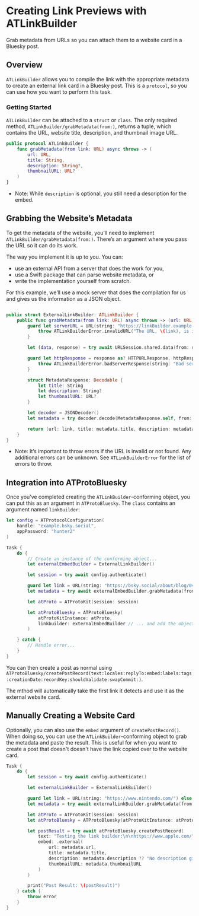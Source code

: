 # Creating Link Previews with ATLinkBuilder

Grab metadata from URLs so you can attach them to a website card in a Bluesky post.

## Overview

``ATLinkBuilder`` allows you to compile the link with the appropriate metadata to create an external link card in a Bluesky post. This is a `protocol`, so you can use how you want to perform this task.

### Getting Started

`ATLinkBuilder` can be attached to a `struct` or `class`. The only required method, ``ATLinkBuilder/grabMetadata(from:)``, returns a tuple, which contains the URL, website title, description, and thumbnail image URL.

```swift
public protocol ATLinkBuilder {
    func grabMetadata(from link: URL) async throws -> (
        url: URL,
        title: String,
        description: String?,
        thumbnailURL: URL?
    )
}
```

- Note: While `description` is optional, you still need a description for the embed.

## Grabbing the Website’s Metadata

To get the metadata of the website, you’ll need to implement ``ATLinkBuilder/grabMetadata(from:)``. There’s an argument where you pass the URL so it can do its work.

The way you implement it is up to you. You can:
- use an external API from a server that does the work for you,
- use a Swift package that can parse website metadata, or
- write the implementation yourself from scratch.

For this example, we’ll use a mock server that does the compilation for us and gives us the information as a JSON object.

```swift

public struct ExternalLinkBuilder: ATLinkBuilder {
    public func grabMetadata(from link: URL) async throws -> (url: URL, title: String, description: String?, thumbnailURL: URL?) {
        guard let serverURL = URL(string: "https://linkBuilder.example.com/api/metadata?link=\(link.absoluteString)") else {
            throw ATLinkBuilderError.invalidURL("The URL, \(link), is invalid.")
        }

        let (data, response) = try await URLSession.shared.data(from: serverURL)

        guard let httpResponse = response as? HTTPURLResponse, httpResponse.statusCode == 200 else {
            throw ATLinkBuilderError.badServerResponse(string: "Bad server response: \(response)")
        }

        struct MetadataResponse: Decodable {
            let title: String
            let description: String?
            let thumbnailURL: URL?
        }

        let decoder = JSONDecoder()
        let metadata = try decoder.decode(MetadataResponse.self, from: data)

        return (url: link, title: metadata.title, description: metadata.description ?? "No description given.", thumbnailURL: metadata.thumbnailURL)
    }
}

```

- Note: It’s important to throw errors if the URL is invalid or not found. Any additional errors can be unknown. See ``ATLinkBuilderError`` for the list of errors to throw.

## Integration into ATProtoBluesky

Once you’ve completed creating the `ATLinkBuilder`-conforming object, you can put this as an argument in ``ATProtoBluesky``. The `class` contains an argument named `linkBuilder`:

```swift
let config = ATProtocolConfiguration(
    handle: "example.bsky.social",
    appPassword: "hunter2"
)

Task {
    do {
        // Create an instance of the conforming object...
        let externalEmbedBuilder = ExternalLinkBuilder()

        let session = try await config.authenticate()

        guard let link = URL(string: "https://bsky.social/about/blog/04-01-2024-bluesky-shorts") else { return }
        let metadata = try await externalEmbedBuilder.grabMetadata(from: link)

        let atProto = ATProtoKit(session: session)

        let atProtoBluesky = ATProtoBluesky(
            atProtoKitInstance: atProto,
            linkbuilder: externalEmbedBuilder // ... and add the object in here.
        )

    } catch {
        // Handle error...
    }
}
```

You can then create a post as normal using ``ATProtoBluesky/createPostRecord(text:locales:replyTo:embed:labels:tags:creationDate:recordKey:shouldValidate:swapCommit:)``.

The mthod will automatically take the first link it detects and use it as the external website card.

## Manually Creating a Website Card

Optionally, you can also use the `embed` argument of `createPostRecord()`. When doing so, you can use the `ATLinkBuilder`-conforming object to grab the metadata and paste the result. This is useful for when you want to create a post that doesn't doesn't have the link copied over to the website card.


```swift
Task {
    do {
        let session = try await config.authenticate()

        let externalLinkBuilder = ExternalLinkBuilder()

        guard let link = URL(string: "https://www.nintendo.com/") else { return }
        let metadata = try await externalLinkBuilder.grabMetadata(from: link)

        let atProto = ATProtoKit(session: session)
        let atProtoBluesky = ATProtoBluesky(atProtoKitInstance: atProto)

        let postResult = try await atProtoBluesky.createPostRecord(
            text: "Testing the link builder:\n\nhttps://www.apple.com/",
            embed: .external(
                url: metadata.url,
                title: metadata.title,
                description: metadata.description ?? "No description given.",
                thumbnailURL: metadata.thumbnailURL
            )
        )

        print("Post Result: \(postResult)")
    } catch {
        throw error
    }
}
```
